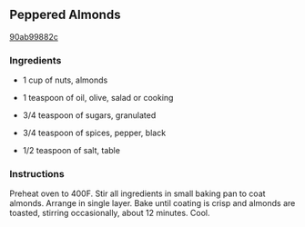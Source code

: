 ## Peppered Almonds

[90ab99882c](http://www.epicurious.com/recipes/food/views/peppered-almonds-103098)

### Ingredients

 - 1 cup of nuts, almonds

 - 1 teaspoon of oil, olive, salad or cooking

 - 3/4 teaspoon of sugars, granulated

 - 3/4 teaspoon of spices, pepper, black

 - 1/2 teaspoon of salt, table

### Instructions

Preheat oven to 400F. Stir all ingredients in small baking pan to coat almonds. Arrange in single layer. Bake until coating is crisp and almonds are toasted, stirring occasionally, about 12 minutes. Cool.